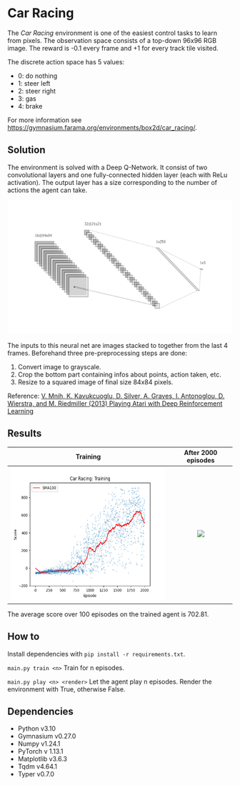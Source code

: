 # Car Racing

The *Car Racing* environment is one of the easiest control tasks to learn from pixels. The observation space consists of a top-down 96x96 RGB image. The reward is -0.1 every frame and +1 for every track tile visited.

The discrete action space has 5 values:
- 0: do nothing
- 1: steer left
- 2: steer right
- 3: gas
- 4: brake

For more information see https://gymnasium.farama.org/environments/box2d/car_racing/.


## Solution

The environment is solved with a Deep Q-Network. It consist of two convolutional layers and one fully-connected hidden layer (each with ReLu activation). The output layer has a size corresponding to the number of actions the agent can take.

<p align="center"><img src="img/racing_net.png?raw=true" height="300"></p>

The inputs to this neural net are images stacked to together from the last 4 frames. Beforehand three pre-preprocessing steps are done:
1. Convert image to grayscale.
2. Crop the bottom part containing infos about points, action taken, etc.
3. Resize to a squared image of final size 84x84 pixels.

Reference: [V. Mnih, K. Kavukcuoglu, D. Silver, A. Graves, I. Antonoglou, D. Wierstra, and M. Riedmiller (2013) Playing Atari with Deep Reinforcement Learning](https://arxiv.org/abs/1312.5602)


## Results

| Training                                                    | After 2000 episodes                                |
|:-----------------------------------------------------------:|:--------------------------------------------------:|
| <img src="img/dqn_training.png?raw=true" height="300">      | <img src="img/dqn.gif?raw=true" height="300">      |


The average score over 100 episodes on the trained agent is 702.81.


## How to

Install dependencies with `pip install -r requirements.txt`.

`main.py train <n>` Train for n episodes.

`main.py play <n> <render>` Let the agent play n episodes. Render the environment with True, otherwise False.


## Dependencies

- Python v3.10
- Gymnasium v0.27.0
- Numpy v1.24.1
- PyTorch v 1.13.1
- Matplotlib v3.6.3
- Tqdm v4.64.1
- Typer v0.7.0